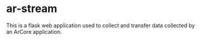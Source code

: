 # ar-stream
This is a flask web application used to collect and transfer data collected by an ArCore application. 
